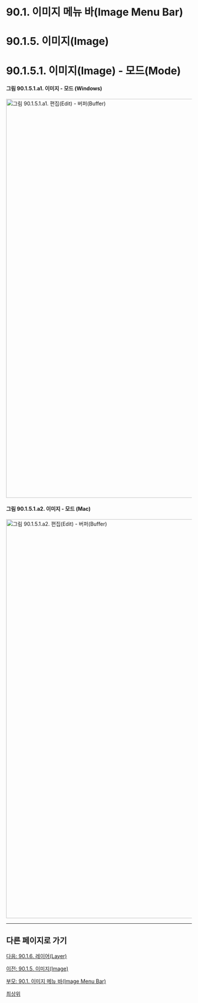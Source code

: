 # 90.1. 이미지 메뉴 바(Image Menu Bar)
# 90.1.5. 이미지(Image)
# 90.1.5.1. 이미지(Image) - 모드(Mode)

#### 그림 90.1.5.1.a1. 이미지 - 모드 (Windows)
<img width="1080" alt="그림 90.1.5.1.a1. 편집(Edit) - 버퍼(Buffer)" environment="MacOS:Sonoma 14.2.1 GIMP 2.10.36" src="https://github.com/wonder13662/gimp/assets/15767104/97db94d4-9a8b-4ab5-9ab3-5e65da6737c7">

#### 그림 90.1.5.1.a2. 이미지 - 모드 (Mac)
<img width="1080" alt="그림 90.1.5.1.a2. 편집(Edit) - 버퍼(Buffer)" environment="MacOS:Sonoma 14.2.1 GIMP 2.10.36" src="https://github.com/wonder13662/gimp/assets/15767104/1f953983-8b10-49af-8b84-13d0d3441d7c">

***

## 다른 페이지로 가기

[다음: 90.1.6. 레이어(Layer)](./90-01-06-layer.md)

[이전: 90.1.5. 이미지(Image)](./90-01-05-image.md)

[부모: 90.1. 이미지 메뉴 바(Image Menu Bar)](./90-01-00-image-menu-bar.md)

[최상위](./00-home.md)
